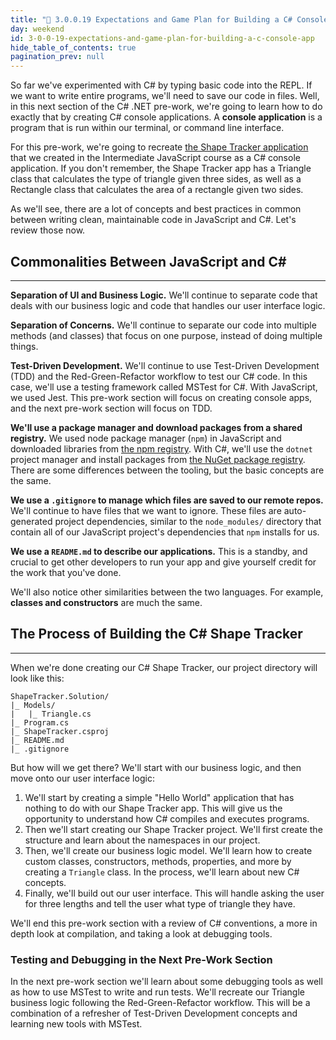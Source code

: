 ```yaml
---
title: "📓 3.0.0.19 Expectations and Game Plan for Building a C# Console App"
day: weekend
id: 3-0-0-19-expectations-and-game-plan-for-building-a-c-console-app
hide_table_of_contents: true
pagination_prev: null
---
```


So far we've experimented with C# by typing basic code into the REPL. If we want to write entire programs, we'll need to save our code in files. Well, in this next section of the C# .NET pre-work, we're going to learn how to do exactly that by creating C# console applications. A **console application** is a program that is run within our terminal, or command line interface. 

For this pre-work, we're going to recreate [the Shape Tracker application](https://github.com/epicodus-lessons/section-5-shape-tracker/tree/3_multiple_business_logic_files) that we created in the Intermediate JavaScript course as a C# console application. If you don't remember, the Shape Tracker app has a Triangle class that calculates the type of triangle given three sides, as well as a Rectangle class that calculates the area of a rectangle given two sides.

As we'll see, there are a lot of concepts and best practices in common between writing clean, maintainable code in JavaScript and C#. Let's review those now.

## Commonalities Between JavaScript and C#
---

**Separation of UI and Business Logic.** We'll continue to separate code that deals with our business logic and code that handles our user interface logic.

**Separation of Concerns.** We'll continue to separate our code into multiple methods (and classes) that focus on one purpose, instead of doing multiple things.

**Test-Driven Development.** We'll continue to use Test-Driven Development (TDD) and the Red-Green-Refactor workflow to test our C# code. In this case, we'll use a testing framework called MSTest for C#. With JavaScript, we used Jest. This pre-work section will focus on creating console apps, and the next pre-work section will focus on TDD.

**We'll use a package manager and download packages from a shared registry.** We used node package manager (`npm`) in JavaScript and downloaded libraries from [the npm registry](https://www.npmjs.com/). With C#, we'll use the `dotnet` project manager and install packages from [the NuGet package registry](https://www.nuget.org/). There are some differences between the tooling, but the basic concepts are the same.

**We use a `.gitignore` to manage which files are saved to our remote repos.** We'll continue to have files that we want to ignore. These files are auto-generated project dependencies, similar to the `node_modules/` directory that contain all of our JavaScript project's dependencies that `npm` installs for us.

**We use a `README.md` to describe our applications.** This is a standby, and crucial to get other developers to run your app and give yourself credit for the work that you've done. 

We'll also notice other similarities between the two languages. For example, **classes and constructors** are much the same. 

## The Process of Building the C# Shape Tracker
---

When we're done creating our C# Shape Tracker, our project directory will look like this: 

```
ShapeTracker.Solution/
|_ Models/
|   |_ Triangle.cs
|_ Program.cs
|_ ShapeTracker.csproj
|_ README.md
|_ .gitignore
```

But how will we get there? We'll start with our business logic, and then move onto our user interface logic:

1. We'll start by creating a simple "Hello World" application that has nothing to do with our Shape Tracker app. This will give us the opportunity to understand how C# compiles and executes programs.
1. Then we'll start creating our Shape Tracker project. We'll first create the structure and learn about the namespaces in our project.
2. Then, we'll create our business logic model. We'll learn how to create custom classes, constructors, methods, properties, and more by creating a `Triangle` class. In the process, we'll learn about new C# concepts.
3. Finally, we'll build out our user interface. This will handle asking the user for three lengths and tell the user what type of triangle they have.

We'll end this pre-work section with a review of C# conventions, a more in depth look at compilation, and taking a look at debugging tools.

### Testing and Debugging in the Next Pre-Work Section

In the next pre-work section we'll learn about some debugging tools as well as how to use MSTest to write and run tests. We'll recreate our Triangle business logic following the Red-Green-Refactor workflow. This will be a combination of a refresher of Test-Driven Development concepts and learning new tools with MSTest.
